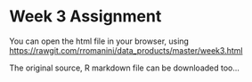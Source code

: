 # Week 3 Assignment

You can open the html file in your browser, using https://rawgit.com/rromanini/data_products/master/week3.html

The original source, R markdown file can be downloaded too...
